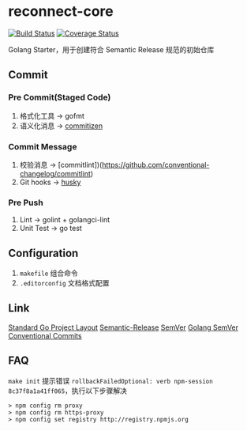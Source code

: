 # reconnect-core
[![Build Status](https://travis-ci.com/chenpengfei/reconnect-core.svg)](https://travis-ci.com/chenpengfei/reconnect-core)
[![Coverage Status](https://coveralls.io/repos/github/chenpengfei/reconnect-core/badge.svg)](https://coveralls.io/github/chenpengfei/reconnect-core)

Golang Starter，用于创建符合 Semantic Release 规范的初始仓库

## Commit
### Pre Commit(Staged Code)
1. 格式化工具 -> gofmt
2. 语义化消息 -> [commitizen](https://github.com/commitizen/cz-cli)
### Commit Message
1. 校验消息 -> [commitlint])(https://github.com/conventional-changelog/commitlint)
2. Git hooks -> [husky](https://github.com/typicode/husky)
### Pre Push
1. Lint -> golint + golangci-lint
2. Unit Test -> go test


## Configuration
1. `makefile` 组合命令
2. `.editorconfig` 文档格式配置

## Link
[Standard Go Project Layout](https://github.com/golang-standards/project-layout)
[Semantic-Release](./docs/Semantic-Release.key)
[SemVer](https://semver.org/lang/zh-CN/)
[Golang SemVer](https://golang.org/src/cmd/go/internal/semver/semver.go)
[Conventional Commits](https://www.conventionalcommits.org/en/v1.0.0/)

## FAQ
`make init` 提示错误 `rollbackFailedOptional: verb npm-session 8c37f8a1a41ff065`，执行以下步骤解决
```
> npm config rm proxy
> npm config rm https-proxy
> npm config set registry http://registry.npmjs.org
```

